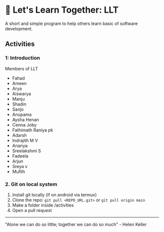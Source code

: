 # 🤝 Let's Learn Together: LLT

A short and simple program to help others learn basic of software development.

## Activities

### 1: Introduction
Members of LLT
- Fahad
- Ameen
- Arya
- Aiswarya
- Manju
- Shadin
- Sanjo
- Anupama
- Aysha Henan
- Cenna Joby
- Fathimath Raniya pk 
- Adarsh  
- Indrajith M V
- Ananya
- Sreelakshmi S
- Fadeela
- Arjun
- Sreya v
- Muflih

### 2. Git on local system
1. Install git locally (if on android via termux)
2. Clone the repo: `git pull <REPO_URL.git>` or `git pull origin main`
3. Make a folder inside /activities
4. Open a pull request

---

"Alone we can do so little; together we can do so much" - Helen Keller

